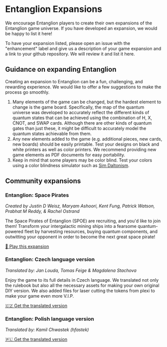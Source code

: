 # Entanglion Expansions
We encourage Entanglion players to create their own expansions of the Entanglion game universe. If you have developed an expansion, we would be happy to list it here!

To have your expansion listed, please open an issue with the "enhancement" label and give us a description of your game expansion and a link to your github repository. We will review it and list it here.

## Guidance on expanding Entanglion
Creating an expansion to Entanglion can be a fun, challenging, and rewarding experience. We would like to offer a few suggestions to make the process go smoothly.

1. Many elements of the game can be changed, but the hardest element to change is the game board. Specifically, the map of the quantum universe was developed to accurately reflect the different kinds of quantum states that can be achieved using the combination of H, X, CNOT, and SWAP cards. Although there are other kinds of quantum gates than just these, it might be difficult to accurately model the quantum states achievable from them.
2. Any new elements added to the game (e.g. additional pieces, new cards, new boards) should be easily printable. Test your designs on black and white printers as well as color printers. We recommend providing new game elements as PDF documents for easy portability.
3. Keep in mind that some players may be color blind. Test your colors using a color blindness simulator such as [Sim Daltonism](https://michelf.ca/projects/sim-daltonism/).

## Community expansions

### Entanglion: Space Pirates
_Created by Justin D Weisz, Maryam Ashoori, Kent Fung, Patrick Watson, Prabhat M Reddy, & Rachel Ostrand_

The Space Pirates of Entanglion (SPOE) are recruiting, and you'd like to join them! Transform your intergalactic mining ships into a fearsome quantum-powered fleet by harvesting resources, buying quantum components, and outwitting your opponent in order to become the next great space pirate!

[🚀 Play this expansion](https://github.com/Entanglion/entanglion-spoe)

### Entanglion: Czech language version
_Translated by: Jan Louda, Tomas Feige & Magdalena Stachova_

Enjoy the game to its full details in Czech language. We translated not only the rulebook but also all the necessary assets for making your own original DIY version. We also added files for laser cutting the tokens from plexi to make your game even more V.I.P.

[🇨🇿 Get the translated version](https://github.com/janlouda/entanglion)

### Entanglion: Polish language version
_Translated by: Kamil Chwastek (hfastek)_

[🇵🇱 Get the translated version](https://github.com/hfastek/entanglion)
